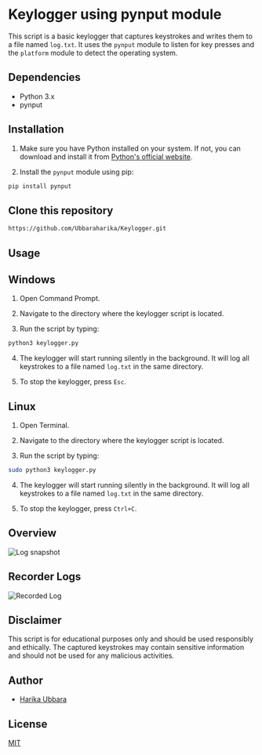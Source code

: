 # Keylogger using pynput module

This script is a basic keylogger that captures keystrokes and writes them to a file named `log.txt`. It uses the `pynput` module to listen for key presses and the `platform` module to detect the operating system.


## Dependencies

- Python 3.x
- pynput

## Installation

1. Make sure you have Python installed on your system. If not, you can download and install it from [Python's official website](https://www.python.org/).

2. Install the `pynput` module using pip:
```bash
pip install pynput
```

## Clone this repository
```bash
https://github.com/Ubbaraharika/Keylogger.git
```
## Usage

## Windows

1. Open Command Prompt.

2. Navigate to the directory where the keylogger script is located.

3. Run the script by typing:
```bash
python3 keylogger.py
```

4. The keylogger will start running silently in the background. It will log all keystrokes to a file named `log.txt` in the same directory.

5. To stop the keylogger, press `Esc`.

## Linux

1. Open Terminal.

2. Navigate to the directory where the keylogger script is located.

3. Run the script by typing:
```bash
sudo python3 keylogger.py
```

4. The keylogger will start running silently in the background. It will log all keystrokes to a file named `log.txt` in the same directory.

5. To stop the keylogger, press `Ctrl+C`.

## Overview 
![Log snapshot](https://github.com/Ubbaraharika/Keylogger/assets/108224160/934f8c6d-80cc-443d-b4e1-3e4b02db499c)

## Recorder Logs
![Recorded Log](https://github.com/Ubbaraharika/Keylogger/assets/108224160/5e7e8583-26b1-4dc2-9f33-e76d69b8bd00)

## Disclaimer

This script is for educational purposes only and should be used responsibly and ethically. The captured keystrokes may contain sensitive information and should not be used for any malicious activities.


## Author

- [Harika Ubbara](https://github.com/Ubbaraharika)

## License

[MIT](https://choosealicense.com/licenses/mit/)

